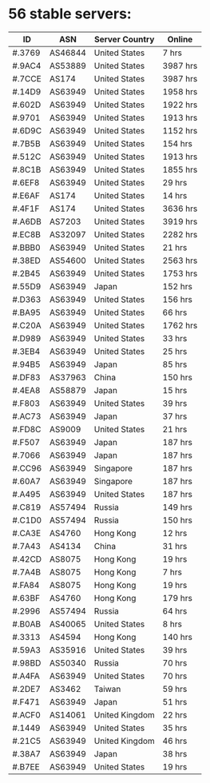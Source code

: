 # 56 stable servers:

| ID | ASN | Server Country | Online |
| ------ | ------ | ------ | ------ |
| #.3769 | AS46844 | United States | 7 hrs |
| #.9AC4 | AS53889 | United States | 3987 hrs |
| #.7CCE | AS174 | United States | 3987 hrs |
| #.14D9 | AS63949 | United States | 1958 hrs |
| #.602D | AS63949 | United States | 1922 hrs |
| #.9701 | AS63949 | United States | 1913 hrs |
| #.6D9C | AS63949 | United States | 1152 hrs |
| #.7B5B | AS63949 | United States | 154 hrs |
| #.512C | AS63949 | United States | 1913 hrs |
| #.8C1B | AS63949 | United States | 1855 hrs |
| #.6EF8 | AS63949 | United States | 29 hrs |
| #.E6AF | AS174 | United States | 14 hrs |
| #.4F1F | AS174 | United States | 3636 hrs |
| #.A6DB | AS7203 | United States | 3919 hrs |
| #.EC8B | AS32097 | United States | 2282 hrs |
| #.BBB0 | AS63949 | United States | 21 hrs |
| #.38ED | AS54600 | United States | 2563 hrs |
| #.2B45 | AS63949 | United States | 1753 hrs |
| #.55D9 | AS63949 | Japan | 152 hrs |
| #.D363 | AS63949 | United States | 156 hrs |
| #.BA95 | AS63949 | United States | 66 hrs |
| #.C20A | AS63949 | United States | 1762 hrs |
| #.D989 | AS63949 | United States | 33 hrs |
| #.3EB4 | AS63949 | United States | 25 hrs |
| #.94B5 | AS63949 | Japan | 85 hrs |
| #.DF83 | AS37963 | China | 150 hrs |
| #.4EA8 | AS58879 | Japan | 15 hrs |
| #.F803 | AS63949 | United States | 39 hrs |
| #.AC73 | AS63949 | Japan | 37 hrs |
| #.FD8C | AS9009 | United States | 21 hrs |
| #.F507 | AS63949 | Japan | 187 hrs |
| #.7066 | AS63949 | Japan | 187 hrs |
| #.CC96 | AS63949 | Singapore | 187 hrs |
| #.60A7 | AS63949 | Singapore | 187 hrs |
| #.A495 | AS63949 | United States | 187 hrs |
| #.C819 | AS57494 | Russia | 149 hrs |
| #.C1D0 | AS57494 | Russia | 150 hrs |
| #.CA3E | AS4760 | Hong Kong | 12 hrs |
| #.7A43 | AS4134 | China | 31 hrs |
| #.42CD | AS8075 | Hong Kong | 19 hrs |
| #.7A4B | AS8075 | Hong Kong | 7 hrs |
| #.FA84 | AS8075 | Hong Kong | 19 hrs |
| #.63BF | AS4760 | Hong Kong | 179 hrs |
| #.2996 | AS57494 | Russia | 64 hrs |
| #.B0AB | AS40065 | United States | 8 hrs |
| #.3313 | AS4594 | Hong Kong | 140 hrs |
| #.59A3 | AS35916 | United States | 39 hrs |
| #.98BD | AS50340 | Russia | 70 hrs |
| #.A4FA | AS63949 | United States | 70 hrs |
| #.2DE7 | AS3462 | Taiwan | 59 hrs |
| #.F471 | AS63949 | Japan | 51 hrs |
| #.ACF0 | AS14061 | United Kingdom | 22 hrs |
| #.1449 | AS63949 | United States | 35 hrs |
| #.21C5 | AS63949 | United Kingdom | 46 hrs |
| #.38A7 | AS63949 | Japan | 38 hrs |
| #.B7EE | AS63949 | United States | 19 hrs |

